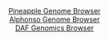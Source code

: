 <div id="Pineapple_Genome_Browser" align="center">
  <a href="https://igv.org/app/?sessionURL=blob:zZJda9swGIX_i6BlA8eWv2NDGWmaLE0_VpK5Zi3FyLbsKLElR1LsfJD_Pq1s7GaF5mJjoAvp5ZXec46eA2gxF4RREAJLN13dNIEGxIJ1c1Q3Fb5HNRYgLFAlsAY4LjDHNMMgPIACCYmi2a26uZCyEaFhENn0akRLpgtbRzXaM4o6oWesNoasqlDKOJKMC.OSo5YZpGx7HU5R0.hqtq27Ro4kMlDVLBgVzGgwLZNOvZf8KiUlpqzGSb2pJHkVkCg9SmOuF.jTIJ4PsgwLcYN31_nF4OZ68GiPoqfP3vAp.jKJIy8.n5OSIrnh.IJtz6zLlU.tHXHp5CFFXzdF2U7ZdX_hrc7sq_PRtiEciwvTN_u26wW2raIhNMfb_8m1WuRE51dLn.ziKCL9fX.0bdc0n9Hb.7SaOvAN30cNVCzbKBJAtuB.aELNhp7mWl7vx9bsaxAGKh3OCAifXzQgOcpWqv35AOSuUbwAgdebV3Q0wHiOOQh7AYS.GQSW6_gODALzqB3Ahld_L9pxNAt8aA0sy0sKUkkFc54I2ggdUaq3WaGX.xOzVAw9jLN40jmPZ9YY5rv4CpZO7riTdjlc3L3JkRr_.oXK7HtU_RPy3iNEl.nJuE2zb.uVP1v2ndgtPOnXo247RGRPuz_G4yizp0VTMF4jqfpVRR1_EtciThCVqtASQVJSEbmLVYqsA6Fp2QpckLGKKRIBL9MPUIOa6cKPvwG1jy_H7w--">Pineapple Genome Browser</a>
</div>
<div id="Alphonso_Genome_Browser" align="center">
  <a href="https://igv.org/app/?sessionURL=blob:zZJdb5swFIb_i6VWm0TAQIGCVE20adM27dKP0aitKnQChjgFm9oGmkT57_OqTbvppOZi0yQuzJHB7_v4WaOOCEk5QxFyTNszbRsZSM55fwt1U5GvUBOJogIqSQwkSEEEYRlB0RoVIBUkNxf6y7lSjYwsi6pmUAMruSldE2pYcQa9NDNeW0e8qmDGBSgupHUooOMWLbtBT2bQNKY.2zU9KwcFFlTNnDPJrYawMu31_9Jfo7QkjNckrdtK0bcAqc6jM.ZmAV_i6W2cZUTKMVme5Qfx.Cy.c4.Th5F_9JBMTqeJP929pSUD1QpycDVZdvOL0WrcNaGfjw7vWbfyLp.Ds_h.xx3uHr82VBB5YAf2vuv5oeNqMJTl5PV_6qwfumXvclEdDw_3z4sxfYHl_Kr2xA1bBnFzl7zbew9tDFTxrNUeoGwugsjGhot9w3P8wY.lvW9gHGo6glMUPT4ZSAnInvX2xzVSy0bbgiR5ad_EMRAXOREoGoQYB3YYOt5esIfD0N4Ya9SK6u.hPUluwgA7seP4aUErpVXOU8kaaQJjZpcVZrnakmW2uGp3nJPzIb47nWS5WKyurx08rF.6SdL_gaaB9OFvF6irfiTTP_HuI0FMNdtWtpHIwsVRLwHcIHa.nUw1rUu3tbOg5_hdQJ6uux2cgosalN6vJ_r1p3EdCApM6UFHJZ3RiqrlVHPkPYpsx9XiooxXXJuIRDn7hA1s2B7._FtQd_O0.Q4-">Alphonso Genome Browser</a>
</div>


<div id="DAF_Genomics_Browser" align="center">
  <a href="https://igv.org/app/?sessionURL=blob:tZFra9swFIb_y4H0k.1YshPHhjC8LllN0pY2cwIpJciyHHu1LU.ScyX_fcLrGGyUMehAEhLn8r46zxl2TMiC1xAAttDAQggMkDnfL0jVlOyOVExCkJFSMgMEy5hgNWUQnCEjUpH4ca4rc6UaGfT7KcnMLat5VVBpSccijSl5q3KmU01skYqceE320qK80smK9EnZ5LyWvE8oZVKadr9h9XazJ_r4Gdt0LdmmaktVdKobbUIbS62MaLdFnbLDX4z8B2W9ig_hahF29TN2jNJxOIvCpTOJ15.H1.v4_mYVD1dXi2JbE9UKNp6FN2iXHOJ59HC0E1cell.Wt_OEjiZRz_l0NTk0hWByjDw0cgZD3_HhYkDJaasRAM0FCpBreHhkYNc1X686Uc9A8AKCp2cDlCD0Rac_nUEdGw0KJPvWdswM4CJlAgLTt20P.T4euJ5r.z66GGdoRfnOJKfxo._ZOMR4aCWk0vpZUXbj00J_Bt8L42.d9f5XTNHXHv4Yi.313Wm9S9xTM7p9CXt42sh7mkzlG6gMePNrGRcVUTr04_kKhpRasWK1.kXGuTxfvgM-">DAF Genomics Browser</a>
</div>
